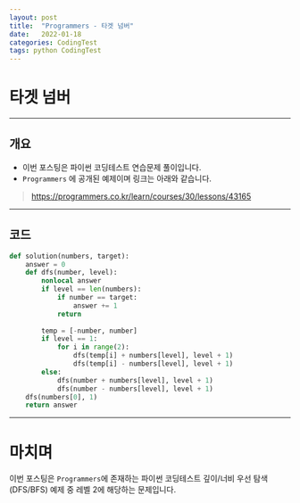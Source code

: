 ```yaml
---
layout: post
title:  "Programmers - 타겟 넘버"
date:   2022-01-18
categories: CodingTest
tags: python CodingTest
---
```

# 타겟 넘버
---

## 개요

* 이번 포스팅은 파이썬 코딩테스트 연습문제 풀이입니다.
* `Programmers` 에 공개된 예제이며 링크는 아래와 같습니다.

> <https://programmers.co.kr/learn/courses/30/lessons/43165>
    
---
    
## 코드

```python
def solution(numbers, target):
    answer = 0
    def dfs(number, level):
        nonlocal answer
        if level == len(numbers):
            if number == target:
                answer += 1
            return
        
        temp = [-number, number]
        if level == 1:
            for i in range(2):
                dfs(temp[i] + numbers[level], level + 1)
                dfs(temp[i] - numbers[level], level + 1)
        else:
            dfs(number + numbers[level], level + 1)
            dfs(number - numbers[level], level + 1)
    dfs(numbers[0], 1)
    return answer
```

---
# 마치며
이번 포스팅은 `Programmers`에 존재하는 파이썬 코딩테스트 깊이/너비 우선 탐색(DFS/BFS) 예제 중 레벨 2에 해당하는 문제입니다. 